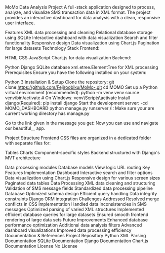 MoMo Data Analysis Project
A full-stack application designed to process, analyze, and visualize SMS transaction data in XML format. The project provides an interactive dashboard for data analysis with a clean, responsive user interface.

Features
XML data processing and cleaning
Relational database storage using SQLite
Interactive dashboard with data visualization
Search and filter functionality
Responsive design
Data visualization using Chart.js
Pagination for large datasets
Technology Stack
Frontend:

HTML
CSS
JavaScript
Chart.js for data visualization
Backend:

Python
Django
SQLite database
xml.etree.ElementTree for XML processing
Prerequisites
Ensure you have the following installed on your system:

Python 3
Installation & Setup
Clone the repository:
git clone:https://github.com/Fejiroobiku/MoMo-.git
cd MOMO
Set up a Python virtual environment (recommended):
python -m venv venv
source venv/bin/activate  # On Windows: venv\Scripts\activate
Install django(Required):
pip install django
Start the development server: -cd MOMO_DASHBOARD
python manage.py runserver
/!: Make sure your are current working directory has manage.py

Go to the link given in the message you get: Now you can use and navigate our beautiful__ app.

Project Structure
Frontend CSS files are organized in a dedicated folder with separate files for:

Tables
Charts
Component-specific styles
Backend structured with Django's MVT architecture

Data processing modules
Database models
View logic
URL routing
Key Features Implementation
Dashboard
Interactive search and filter options
Data visualization using Chart.js
Responsive design for various screen sizes
Paginated data tables
Data Processing
XML data cleaning and structuring
Validation of SMS message fields
Standardized data processing pipeline
Database
Optimized schema design
Efficient query handling
Data integrity constraints
Django ORM integration
Challenges Addressed
Resolved merge conflicts in CSS implementation
Handled data inconsistencies in SMS messages
Optimized parsing of varied XML structures
Implemented efficient database queries for large datasets
Ensured smooth frontend rendering of large data sets
Future Improvements
Enhanced database performance optimization
Additional data analysis filters
Advanced dashboard visualizations
Improved data processing efficiency
Documentation & References
Project Repository
Python XML Parsing Documentation
SQLite Documentation
Django Documentation
Chart.js Documentation
License
No License